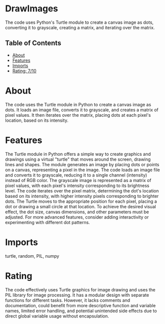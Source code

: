# DrawImages

The code uses Python's Turtle module to create a canvas image as dots, converting it to grayscale, creating a matrix, and iterating over the matrix.

## Table of Contents

- [About](#about)
- [Features](#features)
- [Imports](#Imports)
- [Rating: 7/10](#Rating)

# About

The code uses the Turtle module in Python to create a canvas image as dots. It loads an image file, converts it to grayscale, and creates a matrix of pixel values. It then iterates over the matrix, placing dots at each pixel's location, based on its intensity.

# Features

The Turtle module in Python offers a simple way to create graphics and drawings using a virtual "turtle" that moves around the screen, drawing lines and shapes. The module generates an image by placing dots or points on a canvas, representing a pixel in the image. The code loads an image file and converts it to grayscale, reducing it to a single channel (intensity) instead of RGB color. The grayscale image is represented as a matrix of pixel values, with each pixel's intensity corresponding to its brightness level. The code iterates over the pixel matrix, determining the dot's location based on its intensity, with higher intensity pixels corresponding to brighter dots. The Turtle moves to the appropriate position for each pixel, placing a dot or drawing a small circle at that location. To achieve the desired visual effect, the dot size, canvas dimensions, and other parameters must be adjusted. For more advanced features, consider adding interactivity or experimenting with different dot patterns.

# Imports

turtle, random, PIL, numpy

# Rating

The code effectively uses Turtle graphics for image drawing and uses the PIL library for image processing. It has a modular design with separate functions for different tasks. However, it lacks comments and documentation, could benefit from more descriptive function and variable names, limited error handling, and potential unintended side effects due to direct global variable usage without encapsulation.
